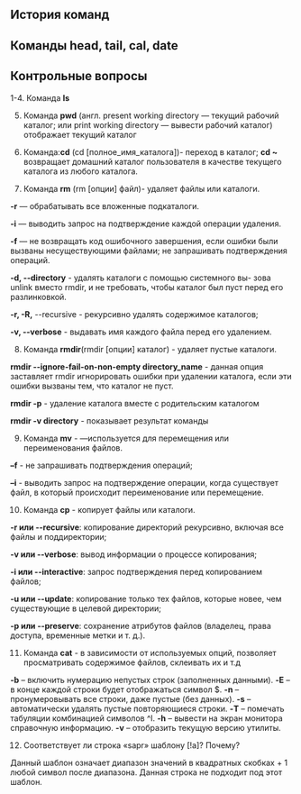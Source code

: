 ## История команд 

## Команды head, tail, cal, date

## Контрольные вопросы
1-4. Команда __ls__

5. Команда __pwd__ (англ. present working directory — текущий рабочий каталог; или print working directory — вывести рабочий каталог) отображает текущий каталог

6. Команда:__cd__ (cd [полное_имя_каталога])- переход в каталог; __cd ~__ возвращает домашний каталог пользователя в качестве текущего каталога из любого каталога. 

7. Команда __rm__ (rm [опции] файл)- удаляет файлы или каталоги.

__-r__ — обрабатывать все вложенные подкаталоги. 

__-i__ — выводить запрос на подтверждение каждой операции удаления.

__-f__ — не возвращать код ошибочного завершения, если ошибки были вызваны несуществующими файлами; не запрашивать подтверждения операций.

__-d, --directory__ - удалять каталоги с помощью системного вы-
зова unlink вместо rmdir, и не требовать, чтобы каталог был пуст перед его разлинковкой.

__-r, -R,__ --recursive - рекурсивно удалять содержимое каталогов;

__-v, --verbose__ - выдавать имя каждого файла перед его удалением.

8. Команда __rmdir__(rmdir [опции] каталог) - удаляет пустые каталоги.

__rmdir --ignore-fail-on-non-empty directory_name__ - данная опция заставляет
rmdir игнорировать ошибки при удалении каталога, если эти
ошибки вызваны тем, что каталог не пуст.

__rmdir -p__ - удаление каталога вместе с родительским каталогом

__rmdir -v directory__ - показывает результат команды

9. Команда __mv__ - —используется для перемещения или переименования файлов.

__–f__ - не запрашивать подтверждения операций;

__–i__ - выводить запрос на подтверждение операции, когда существует файл, в который происходит переименование или перемещение.

10.  Команда __cp__ - копирует файлы или каталоги. 

__-r или --recursive__: копирование директорий рекурсивно, включая все файлы и поддиректории;

__-v или --verbose__: вывод информации о процессе копирования;

__-i или --interactive__: запрос подтверждения перед копированием файлов;

__-u или --update__: копирование только тех файлов, которые новее, чем существующие в целевой директории;

__-p или --preserve__: сохранение атрибутов файлов (владелец, права доступа, временные метки и т. д.).

11. Команда __cat__ - в зависимости от используемых опций, позволяет просматривать содержимое файлов, склеивать их и т.д

__-b__ – включить нумерацию непустых строк (заполненных данными).
__-E__ – в конце каждой строки будет отображаться символ $.
__-n__ – пронумеровывать все строки, даже пустые (без данных).
__-s__ – автоматически удалять пустые повторяющиеся строки.
__-T__ – помечать табуляции комбинацией символов ^I.
__-h__ – вывести на экран монитора справочную информацию.
__-v__ – отобразить текущую версию утилиты.

12.  Соответствует ли строка «sapr» шаблону [!a]? Почему?

Данный шаблон означает диапазон значений в квадратных скобках + 1 любой символ после диапазона. Данная строка не подходит под этот шаблон.